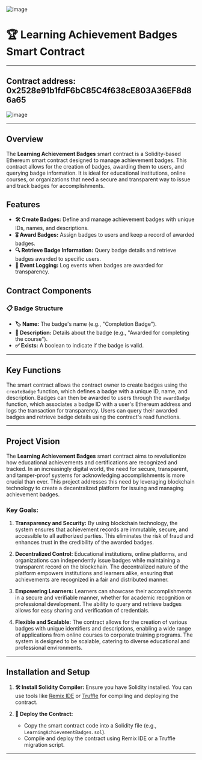 ![image](https://github.com/user-attachments/assets/b3b39722-3696-4def-a79c-e0aacbfc6ee8)


# 🏆 Learning Achievement Badges Smart Contract
---
## Contract address: 0x2528e91b1fdF6bC85C4f638cE803A36EF8d86a65
![image](https://github.com/user-attachments/assets/518f65d8-c7c1-4f1d-9aab-0212db8c1393)

---
## Overview

The **Learning Achievement Badges** smart contract is a Solidity-based Ethereum smart contract designed to manage achievement badges. This contract allows for the creation of badges, awarding them to users, and querying badge information. It is ideal for educational institutions, online courses, or organizations that need a secure and transparent way to issue and track badges for accomplishments.

## Features

- **🛠️ Create Badges:** Define and manage achievement badges with unique IDs, names, and descriptions.
- **🎖️ Award Badges:** Assign badges to users and keep a record of awarded badges.
- **🔍 Retrieve Badge Information:** Query badge details and retrieve badges awarded to specific users.
- **📝 Event Logging:** Log events when badges are awarded for transparency.

## Contract Components

### 📋 Badge Structure

- **🏷️ Name:** The badge's name (e.g., "Completion Badge").
- **📝 Description:** Details about the badge (e.g., "Awarded for completing the course").
- **✅ Exists:** A boolean to indicate if the badge is valid.

---
## Key Functions
The smart contract allows the contract owner to create badges using the `createBadge` function, which defines a badge with a unique ID, name, and description. Badges can then be awarded to users through the `awardBadge` function, which associates a badge ID with a user's Ethereum address and logs the transaction for transparency. Users can query their awarded badges and retrieve badge details using the contract's read functions.

---
## Project Vision

The **Learning Achievement Badges** smart contract aims to revolutionize how educational achievements and certifications are recognized and tracked. In an increasingly digital world, the need for secure, transparent, and tamper-proof systems for acknowledging accomplishments is more crucial than ever. This project addresses this need by leveraging blockchain technology to create a decentralized platform for issuing and managing achievement badges.

### Key Goals:

1. **Transparency and Security:** By using blockchain technology, the system ensures that achievement records are immutable, secure, and accessible to all authorized parties. This eliminates the risk of fraud and enhances trust in the credibility of the awarded badges.

2. **Decentralized Control:** Educational institutions, online platforms, and organizations can independently issue badges while maintaining a transparent record on the blockchain. The decentralized nature of the platform empowers institutions and learners alike, ensuring that achievements are recognized in a fair and distributed manner.

3. **Empowering Learners:** Learners can showcase their accomplishments in a secure and verifiable manner, whether for academic recognition or professional development. The ability to query and retrieve badges allows for easy sharing and verification of credentials.

4. **Flexible and Scalable:** The contract allows for the creation of various badges with unique identifiers and descriptions, enabling a wide range of applications from online courses to corporate training programs. The system is designed to be scalable, catering to diverse educational and professional environments.
----

## Installation and Setup

1. **🛠️ Install Solidity Compiler:**
   Ensure you have Solidity installed. You can use tools like [Remix IDE](https://remix.ethereum.org/) or [Truffle](https://www.trufflesuite.com/truffle) for compiling and deploying the contract.

2. **🚀 Deploy the Contract:**
   - Copy the smart contract code into a Solidity file (e.g., `LearningAchievementBadges.sol`).
   - Compile and deploy the contract using Remix IDE or a Truffle migration script.

---



